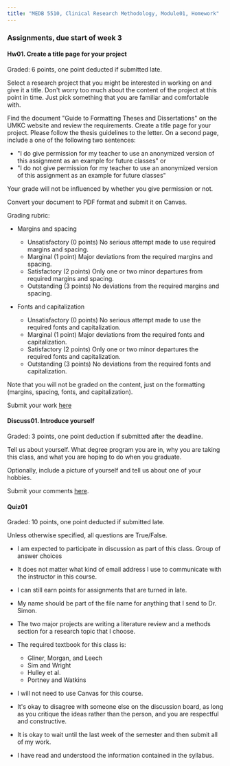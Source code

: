 ```yaml
---
title: "MEDB 5510, Clinical Research Methodology, Module01, Homework"
---
```


### Assignments, due start of week 3

#### Hw01. Create a title page for your project

Graded: 6 points, one point deducted if submitted late.

Select a research project that you might be interested in working on and give it a title. Don't worry too much about the content of the project at this point in time. Just pick something that you are familiar and comfortable with.

Find the document "Guide to Formatting Theses and Dissertations" on the UMKC website and review the requirements. Create a title page for your project. Please follow the thesis guidelines to the letter. On a second page, include a one of the following two sentences:

+ "I do give permission for my teacher to use an anonymized version of this assignment as an example for future classes" or 
+ "I do not give permission for my teacher to use an anonymized version of this assignment as an example for future classes"

Your grade will not be influenced by whether you give permission or not.

Convert your document to PDF format and submit it on Canvas.

Grading rubric:

+ Margins and spacing
  + Unsatisfactory (0 points) No serious attempt made to use required margins and spacing.
  + Marginal (1 point) Major deviations from the required margins and spacing.
  + Satisfactory (2 points) Only one or two minor departures from required margins and spacing.
  + Outstanding (3 points) No deviations from the required margins and spacing.

+ Fonts and capitalization
  + Unsatisfactory (0 points) No serious attempt made to use the required fonts and capitalization.
  + Marginal (1 point) Major deviations from the required fonts and capitalization.
  + Satisfactory (2 points) Only one or two minor departures the required fonts and capitalization.
  + Outstanding (3 points) No deviations from the required fonts and capitalization.

Note that you will not be graded on the content, just on the formatting (margins, spacing, fonts, and capitalization).

Submit your work [here]()

#### Discuss01. Introduce yourself

Graded: 3 points, one point deduction if submitted after the deadline.

Tell us about yourself. What degree program you are in, why you are taking this class, and what you are hoping to do when you graduate.

Optionally, include a picture of yourself and tell us about one of your hobbies.

Submit your comments [here]().

#### Quiz01

Graded: 10 points, one point deducted if submitted late.

Unless otherwise specified, all questions are True/False.

+ I am expected to participate in discussion as part of this class.
Group of answer choices

+ It does not matter what kind of email address I use to communicate with the instructor in this course.

+ I can still earn points for assignments that are turned in late.

+ My name should be part of the file name for anything that I send to Dr. Simon.

+ The two major projects are writing a literature review and a methods section for a research topic that I choose.

+ The required textbook for this class is:
  + Gliner, Morgan, and Leech
  + Sim and Wright
  + Hulley et al.
  + Portney and Watkins
  
+ I will not need to use Canvas for this course.

+ It's okay to disagree with someone else on the discussion board, as long as you critique the ideas rather than the person, and you are respectful and constructive.

+ It is okay to wait until the last week of the semester and then submit all of my work.

+ I have read and understood the information contained in the syllabus.
